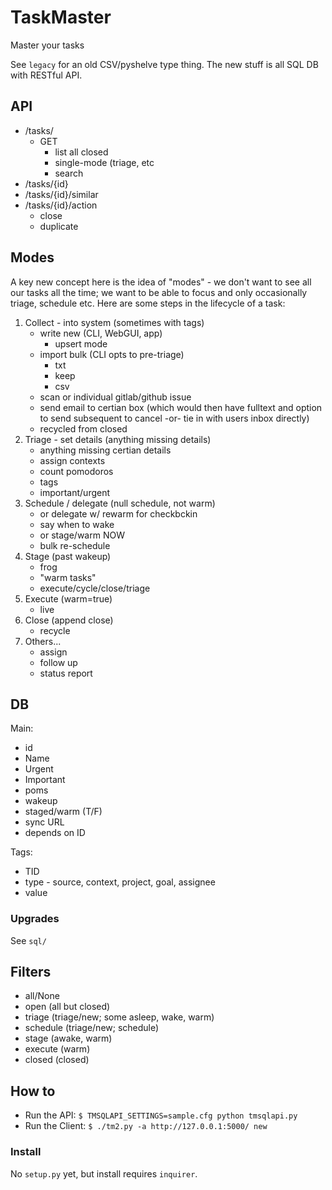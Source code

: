 TaskMaster
==========

Master your tasks

See `legacy` for an old CSV/pyshelve type thing.  The new stuff is all SQL DB with RESTful API.

API
---

* /tasks/
  * GET
    * list all closed
    * single-mode (triage, etc
    * search
* /tasks/{id}
* /tasks/{id}/similar
* /tasks/{id}/action
  * close
  * duplicate

Modes
-----

A key new concept here is the idea of "modes" - we don't want to see all our tasks all the time; we want to be able to focus and only occasionally triage, schedule etc.  Here are some steps in the lifecycle of a task:

1. Collect - into system (sometimes with tags)
   * write new (CLI, WebGUI, app)
     * upsert mode
   * import bulk (CLI opts to pre-triage)
     * txt
     * keep
     * csv
   * scan or individual gitlab/github issue
   * send email to certian box (which would then have fulltext and option to send subsequent to cancel -or- tie in with users inbox directly)
   * recycled from closed
2. Triage - set details (anything missing details)
   * anything missing certian details
   * assign contexts
   * count pomodoros
   * tags
   * important/urgent
3. Schedule / delegate (null schedule, not warm)
   * or delegate w/ rewarm for checkbckin
   * say when to wake
   * or stage/warm NOW
   * bulk re-schedule
4. Stage (past wakeup)
   * frog
   * "warm tasks"
   * execute/cycle/close/triage
5. Execute (warm=true)
   * live
6. Close (append close)
   * recycle
7. Others...
   * assign
   * follow up
   * status report

DB
--
Main:
* id
* Name
* Urgent
* Important
* poms
* wakeup
* staged/warm (T/F)
* sync URL
* depends on ID

Tags:
* TID
* type - source, context, project, goal, assignee
* value

### Upgrades
See `sql/`

Filters
-------
* all/None
* open (all but closed)
* triage (triage/new; some asleep, wake, warm)
* schedule (triage/new; schedule)
* stage (awake, warm)
* execute (warm)
* closed (closed)

How to
------

* Run the API: `$ TMSQLAPI_SETTINGS=sample.cfg python tmsqlapi.py`
* Run the Client: `$ ./tm2.py -a http://127.0.0.1:5000/ new`

### Install

No `setup.py` yet, but install requires `inquirer`.
